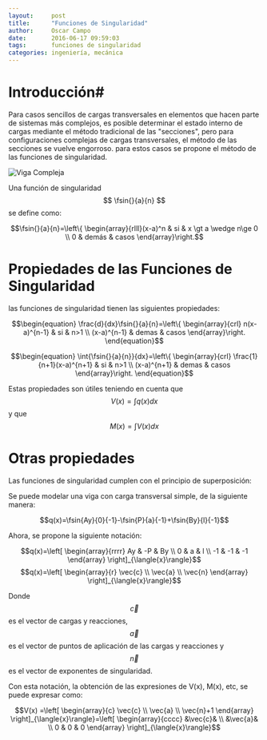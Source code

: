 ```yaml
---
layout:     post
title:      "Funciones de Singularidad"
author:     Oscar Campo
date:       2016-06-17 09:59:03
tags:       funciones de singularidad
categories: ingeniería, mecánica
---
```


$$\newcommand{\fsin}[3]{#1\left\langle x-#2\right\rangle^{#3}} $$

# Introducción#
Para casos sencillos de cargas transversales en elementos que hacen parte de sistemas más complejos, es posible determinar el estado interno de cargas mediante el método tradicional de las "secciones", pero para configuraciones complejas de cargas transversales, el método de las secciones se vuelve engorroso. para estos casos se propone el método de las funciones de singularidad.

![Viga Compleja](https://dl.dropbox.com/s/6hfnjig90od2x6g/VigaCompleja.jpeg?dl=0)

Una función de singularidad $$ \fsin{}{a}{n} $$ se define como:

$$\fsin{}{a}{n}=\left\{ \begin{array}{rlll}(x-a)^n & si & x \gt a \wedge n\ge 0 \\ 0 & demás & casos \end{array}\right.$$

# Propiedades de las Funciones de Singularidad #
las funciones de singularidad tienen las siguientes propiedades:

$$\begin{equation}
  \frac{d}{dx}\fsin{}{a}{n}=\left\{ \begin{array}{crl}
n(x-a)^{n-1} & si & n>1 \\ 
(x-a)^{n-1} & demas & casos 
\end{array}\right.
\end{equation}$$

$$\begin{equation}
  \int{\fsin{}{a}{n}}{dx}=\left\{ \begin{array}{crl}
\frac{1}{n+1}(x-a)^{n+1} & si & n>1 \\ 
(x-a)^{n+1} & demas & casos 
\end{array}\right.
\end{equation}$$

Estas propiedades son útiles teniendo en cuenta que $$V(x)=\int{q(x)}{dx}$$ y que $$M(x)=\int{V(x)}{dx}$$


# Otras propiedades #
Las funciones de singularidad cumplen con el principio de superposición:

Se puede modelar una viga con carga transversal simple, de la siguiente manera:

$$q(x)=\fsin{Ay}{0}{-1}-\fsin{P}{a}{-1}+\fsin{By}{l}{-1}$$

Ahora, se propone la siguiente notación:

$$q(x)=\left[ \begin{array}{rrrr} Ay & -P & By \\ 0 & a & l \\ -1 & -1 & -1 \end{array} \right]_{\langle{x}\rangle}$$
$$q(x)=\left[ \begin{array}{r} \vec{c} \\ \vec{a} \\ \vec{n} \end{array} \right]_{\langle{x}\rangle}$$

Donde $$\vec{c}$$ es el vector de cargas y reacciones, $$\vec{a}$$ es el vector de puntos de aplicación de las cargas y reacciones y $$\vec{n}$$ es el vector de exponentes de singularidad.

Con esta notación, la obtención de las expresiones de V(x), M(x), etc, se puede expresar como:

$$V(x) =\left[ \begin{array}{c} \vec{c} \\ \vec{a} \\ \vec{n}+1 \end{array} \right]_{\langle{x}\rangle}=\left[ \begin{array}{cccc} &\vec{c}& \\ &\vec{a}& \\ 0 & 0 & 0 \end{array} \right]_{\langle{x}\rangle}$$
